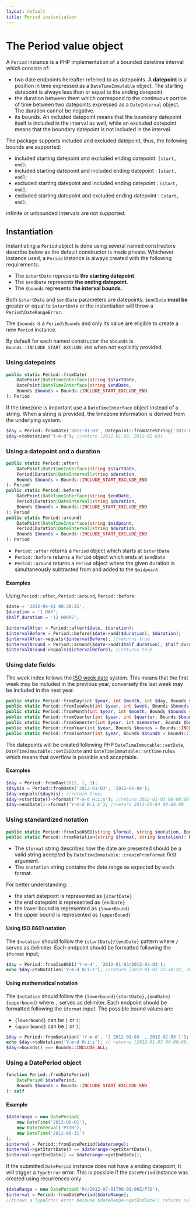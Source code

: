 ```yaml
---
layout: default
title: Period instantiation
---
```


# The Period value object

A `Period` instance is a PHP implementation of a bounded datetime interval which consists of:

- two date endpoints hereafter referred to as datepoints. A **datepoint** is a position in time expressed as a `DateTimeImmutable` object. The starting datepoint is always less than or equal to the ending datepoint.
- the duration between them which correspond to the continuous portion of time between two datepoints expressed as a `DateInterval` object. The duration cannot be negative.
- its bounds. An included datepoint means that the boundary datepoint itself is included in the interval as well, while an excluded datepoint means that the boundary datepoint is not included in the interval.  

The package supports included and excluded datepoint, thus, the following bounds are supported:

- included starting datepoint and excluded ending datepoint: `[start, end)`;
- included starting datepoint and included ending datepoint : `[start, end]`;
- excluded starting datepoint and included ending datepoint : `(start, end]`;
- excluded starting datepoint and excluded ending datepoint : `(start, end)`;

<p class="message-warning">infinite or unbounded intervals are not supported.</p>

## Instantiation

Instantiating a `Period` object is done using several named constructors describe below as the default constructor is
made private. Whichever instance used, a `Period` instance is always created with the following requirements:

- The `$startDate` represents **the starting datepoint**.
- The `$endDate` represents **the ending datepoint**.
- The `$bounds` represents **the interval bounds**. 

Both `$startDate` and `$endDate` parameters are datepoints. `$endDate` **must be** greater or equal to `$startDate` or the instantiation will throw a `Period\DateRangeError`.

The `$bounds` is a `Period\Bounds` and only its value are eligible to create a new `Period` instance.

<p class="message-info">By default for each named constructor the <code>$bounds</code> is <code>Bounds::INCLUDE_START_EXCLUDE_END</code> when not explicitly provided.</p>

### Using datepoints

~~~php
public static Period::fromDate(
    DatePoint|DateTimeInterface|string $startDate, 
    DatePoint|DateTimeInterface|string $endDate, 
    Bounds $bounds = Bounds::INCLUDE_START_EXCLUDE_END
): Period
~~~

If the timezone is important use a `DateTimeInterface` object instead of a string. When a string is provided, the timezone information is derived from the underlying system.

~~~php
$day = Period::fromDate('2012-01-03', Datepoint::fromDateString('2012-02-03'), Bounds::EXCLUDE_ALL);
$day->toNotation('Y-m-d'); //return (2012-01-03, 2012-02-03)
~~~

### Using a datepoint and a duration

~~~php
public static Period::after(
    DatePoint|DateTimeInterface|string $startDate, 
    Period|Duration|DateInterval|string $duration, 
    Bounds $bounds = Bounds::INCLUDE_START_EXCLUDE_END
): Period
public static Period::before(
    DatePoint|DateTimeInterface|string $endDate,
    Period|Duration|DateInterval|string $duration,
    Bounds $bounds = Bounds::INCLUDE_START_EXCLUDE_END
): Period
public static Period::around(
    DatePoint|DateTimeInterface|string $midpoint,
    Period|Duration|DateInterval|string $duration, 
    Bounds $bounds = Bounds::INCLUDE_START_EXCLUDE_END
): Period
~~~

- `Period::after` returns a `Period` object which starts at `$startDate`
- `Period::before` returns a `Period` object which ends at `$endDate`
- `Period::around` returns a `Period` object where the given duration is simultaneously subtracted from and added to the `$midpoint`.

#### Examples

Using `Period::after`, `Period::around`, `Period::before`:

~~~php
$date = '2012-04-01 08:30:25';
$duration = '1 DAY';
$half_duration = '12 HOURS';

$intervalAfter = Period::after($date, $duration);
$intervalBefore = Period::before($date->add($duration), $duration);
$intervalAfter->equals($intervalBefore); //returns true
$intervalAround = Period::around($date->add($half_duration), $half_duration);
$intervalAround->equals($intervalBefore); //returns true
~~~

### Using date fields

<p class="message-notice">The week index follows the <a href="https://en.wikipedia.org/wiki/ISO_week_date" target="_blank">ISO week date</a> system. This means that the first week may be included in the previous year, conversely the last week may be included in the next year.</p>

~~~php
public static Period::fromDay(int $year, int $month, int $day, Bounds $bounds = Bounds::INCLUDE_START_EXCLUDE_END): Period
public static Period::fromIsoWeek(int $year, int $week, Bounds $bounds = Bounds::INCLUDE_START_EXCLUDE_END): Period
public static Period::fromMonth(int $year, int $month, Bounds $bounds = Bounds::INCLUDE_START_EXCLUDE_END): Period
public static Period::fromQuarter(int $year, int $quarter, Bounds $bounds = Bounds::INCLUDE_START_EXCLUDE_END): Period
public static Period::fromSemester(int $year, int $semester, Bounds $bounds = Bounds::INCLUDE_START_EXCLUDE_END): Period
public static Period::fromYear(int $year, Bounds $bounds = Bounds::INCLUDE_START_EXCLUDE_END): Period
public static Period::fromIsoYear(int $year, Bounds $bounds = Bounds::INCLUDE_START_EXCLUDE_END): Period
~~~

<p class="message-info">The datepoints will be created following PHP <code>DateTimeImmutable::setDate</code>, <code>DateTimeImmutable::setISODate</code> and <code>DateTimeImmutable::setTime</code> rules<br> which means that overflow is possible and acceptable.</p>

#### Examples

~~~php
$day = Period::fromDay(2012, 1, 3);
$daybis = Period::fromDate('2012-01-03', '2012-01-04');
$day->equals($daybis); //return true;
$day->startDate()->format('Y-m-d H:i:s'); //return 2012-01-03 00:00:00
$day->endDate()->format('Y-m-d H:i:s'); //return 2012-01-04 00:00:00
~~~

### Using standardized notation

~~~php
public static Period::fromIso8601(string $format, string $notation, Bounds $bounds = Bounds::INCLUDE_START_EXCLUDE_END): Period
public static Period::fromNotation(string $format, string $notation): Period
~~~

- The `$format` string describes how the date are presented should be a valid string accepted by `DateTimeImmutable::createFromFormat` first argument.
- The `$notation` string contains the date range as expected by each format.

For better understanding:

- the start datepoint is represented as `{startDate}`
- the end datepoint is represented as `{endDate}`
- the lower bound is represented as `{lowerBound}`
- the upper bound is represented as `{upperBound}`

#### Using ISO 8601 notation

The `$notation` should follow the `{startDate}/{endDate}` pattern where `/` serves as delimiter. Each endpoint should be formatted following the `$format` input;

~~~php
$day = Period::fromIso8601('Y-m-d', '2012-01-03/2012-02-03');
echo $day->toNotation('Y-m-d H:i:s'), //return [2012-01-03 21:38:22, 2012-02-03 21:38:22)
~~~

#### Using mathematical notation

The `$notation` should follow the `{lowerbound}{startDate},{endDate}{upperbound}` where `,` serves as delimiter. 
Each endpoint should be formatted following the `$format` input.
The possible bound values are:

- `{lowerbound}` can be `[` or `(`;
- `{upperbound}` can be `]` or `)`;

~~~php
$day = Period::fromNotation('!Y-m-d', '[ 2012-01-03  , 2012-02-03 ]');
echo $day->toNotation('Y-m-d H:i:s'); // returns [2012-01-03 00:00:00, 2012-02-03 00:00:00]
$day->bounds() === Bounds::INCLUDE_ALL;
~~~

### Using a DatePeriod object

~~~php
function Period::fromDatePeriod(
    DatePeriod $datePeriod,
    Bounds $bounds = Bounds::INCLUDE_START_EXCLUDE_END
): self
~~~

#### Example

~~~php
$daterange = new DatePeriod(
    new DateTime('2012-08-01'),
    new DateInterval('PT1H'),
    new DateTime('2012-08-31')
);
$interval = Period::fromDatePeriod($daterange);
$interval->getStartDate() == $daterange->getStartDate();
$interval->getEndDate() == $daterange->getEndDate();
~~~

<p class="message-warning">If the submitted <code>DatePeriod</code> instance does not have a ending datepoint, It will trigger a <code>TypeError</code> error. This is possible if the <code>DatePeriod</code> instance was created using recurrences only</p>

~~~php
$dateRange = new DatePeriod('R4/2012-07-01T00:00:00Z/P7D');
$interval = Period::fromDatePeriod($dateRange);
//throws a TypeError error because $dateRange->getEndDate() returns null
~~~

